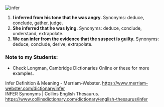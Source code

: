 

![infer](https://github.com/mr-Ucar/2023-2024/assets/116120748/985169f0-2da9-4196-990b-5203c072258a)




1. **I inferred from his tone that he was angry.**  Synonyms: deduce, conclude, gather, judge.
2. **She inferred that he was lying.** Synonyms: deduce, conclude, understand, extrapolate.
3. **We can infer from the evidence that the suspect is guilty.**  Synonyms: deduce, conclude, derive, extrapolate.



### Note to my Students: 

- Check Longman, Cambridge Dictionaries Online or these for more examples. </br>

Infer Definition & Meaning - Merriam-Webster. https://www.merriam-webster.com/dictionary/infer </br>
INFER Synonyms | Collins English Thesaurus. https://www.collinsdictionary.com/dictionary/english-thesaurus/infer </br>
